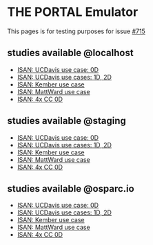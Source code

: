 <!-- Generated by create_portal_markdown.py on 2019-05-09 09:24:37.502716 -->
# THE PORTAL Emulator

This pages is for testing purposes for issue [#715](https://github.com/ITISFoundation/osparc-simcore/issues/715)

## studies available @localhost

- [ISAN: UCDavis use case: 0D](http://127.0.0.1:9081/study/template-uuid-1234-a1a7-f7d4f3a8f26b)
- [ISAN: UCDavis use cases: 1D, 2D](http://127.0.0.1:9081/study/template-uuid-41e9-a1a7-f7d4f3a8f26b)
- [ISAN: Kember use case](http://127.0.0.1:9081/study/template-uuid-4a0d-b88d-e80bfa272ebd)
- [ISAN: MattWard use case](http://127.0.0.1:9081/study/template-uuid-420d-b88d-e80bfa272ebd)
- [ISAN: 4x CC 0D](http://127.0.0.1:9081/study/template-uuid-40e1-bb95-c68f6358bfe2)

## studies available @staging

- [ISAN: UCDavis use case: 0D](http://osparc01.itis.ethz.ch:9081/study/template-uuid-1234-a1a7-f7d4f3a8f26b)
- [ISAN: UCDavis use cases: 1D, 2D](http://osparc01.itis.ethz.ch:9081/study/template-uuid-41e9-a1a7-f7d4f3a8f26b)
- [ISAN: Kember use case](http://osparc01.itis.ethz.ch:9081/study/template-uuid-4a0d-b88d-e80bfa272ebd)
- [ISAN: MattWard use case](http://osparc01.itis.ethz.ch:9081/study/template-uuid-420d-b88d-e80bfa272ebd)
- [ISAN: 4x CC 0D](http://osparc01.itis.ethz.ch:9081/study/template-uuid-40e1-bb95-c68f6358bfe2)

## studies available @osparc.io

- [ISAN: UCDavis use case: 0D](https://osparc.io/study/template-uuid-1234-a1a7-f7d4f3a8f26b)
- [ISAN: UCDavis use cases: 1D, 2D](https://osparc.io/study/template-uuid-41e9-a1a7-f7d4f3a8f26b)
- [ISAN: Kember use case](https://osparc.io/study/template-uuid-4a0d-b88d-e80bfa272ebd)
- [ISAN: MattWard use case](https://osparc.io/study/template-uuid-420d-b88d-e80bfa272ebd)
- [ISAN: 4x CC 0D](https://osparc.io/study/template-uuid-40e1-bb95-c68f6358bfe2)
